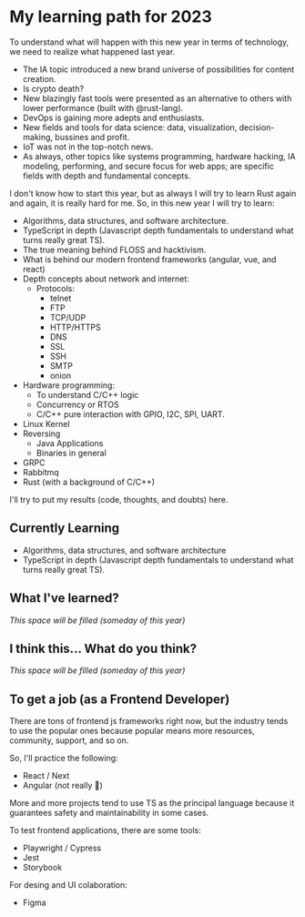 # My learning path for 2023

To understand what will happen with this new year in terms of technology, we need to realize what happened last year.

* The IA topic introduced a new brand universe of possibilities for content creation.
* Is crypto death?
* New blazingly fast tools were presented as an alternative to others with lower performance (built with @rust-lang).
* DevOps is gaining more adepts and enthusiasts.
* New fields and tools for data science: data, visualization, decision-making, bussines and profit.
* IoT was not in the top-notch news.
* As always, other topics like systems programming, hardware hacking, IA modeling, performing, and secure focus for web apps; are specific fields with depth and fundamental concepts.

I don't know how to start this year, but as always I will try to learn Rust again and again, it is really hard for me. So, in this new year I will try to learn:

* Algorithms, data structures, and software architecture.
* TypeScript in depth (Javascript depth fundamentals to understand what turns really great TS).
* The true meaning behind FLOSS and hacktivism.
* What is behind our modern frontend frameworks (angular, vue, and react)
* Depth concepts about network and internet:
  * Protocols:
    * telnet
    * FTP
    * TCP/UDP
    * HTTP/HTTPS
    * DNS
    * SSL
    * SSH
    * SMTP
    * onion
* Hardware programming:
  * To understand C/C++ logic
  * Concurrency or RTOS
  * C/C++ pure interaction with GPIO, I2C, SPI, UART.
* Linux Kernel
* Reversing
  * Java Applications
  * Binaries in general
* GRPC
* Rabbitmq
* Rust (with a background of C/C++)

I'll try to put my results (code, thoughts, and doubts) here.

## Currently Learning

* Algorithms, data structures, and software architecture
* TypeScript in depth (Javascript depth fundamentals to understand what turns really great TS).


## What I've learned?

*This space will be filled (someday of this year)*


## I think this... What do you think?

*This space will be filled (someday of this year)*


## To get a job (as a Frontend Developer)
There are tons of frontend js frameworks right now, but the industry tends to use the popular ones because popular means more resources, community, support, and so on.

So, I'll practice the following:
* React / Next
* Angular (not really 🤣)

More and more projects tend to use TS as the principal language because it guarantees safety and maintainability in some cases.

To test frontend applications, there are some tools:
* Playwright / Cypress
* Jest 
* Storybook

For desing and UI colaboration:
* Figma

